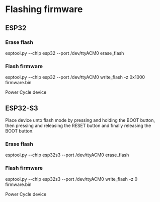 # Flashing firmware

## ESP32

### Erase flash

esptool.py --chip esp32 --port /dev/ttyACM0 erase_flash

### Flash firmware
esptool.py --chip esp32 --port /dev/ttyACM0 write_flash -z 0x1000 firmware.bin

Power Cycle device


## ESP32-S3

Place device unto flash mode by pressing and holding the BOOT button, then
pressing and releasing the RESET button and finally releasing the BOOT button.

### Erase flash

esptool.py --chip esp32s3 --port /dev/ttyACM0 erase_flash

### Flash firmware
esptool.py --chip esp32s3 --port /dev/ttyACM0 write_flash -z 0 firmware.bin

Power Cycle device
